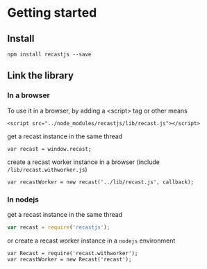 # Getting started

## Install

```text
npm install recastjs --save
```

## Link the library

### In a browser

To use it in a browser, by adding a &lt;script&gt; tag or other means

```markup
<script src="../node_modules/recastjs/lib/recast.js"></script>
```

get a recast instance in the same thread

```text
var recast = window.recast;
```

create a recast worker instance in a browser \(include `/lib/recast.withworker.js`\)

```text
var recastWorker = new recast('../lib/recast.js', callback);
```

### In nodejs

get a recast instance in the same thread

```javascript
var recast = require('recastjs');
```

or create a recast worker instance in a `nodejs` environment

```text
var Recast = require('recast.withworker');
var recastWorker = new Recast('recast');
```

